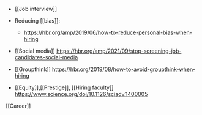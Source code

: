   - [[Job interview]]

  - Reducing [[bias]]:
      - https://hbr.org/amp/2019/06/how-to-reduce-personal-bias-when-hiring

  - [[Social media]]
    https://hbr.org/amp/2021/09/stop-screening-job-candidates-social-media

  - [[Groupthink]]
    https://hbr.org/2019/08/how-to-avoid-groupthink-when-hiring

  - [[Equity]],[[Prestige]],
    [[Hiring faculty]]
    https://www.science.org/doi/10.1126/sciadv.1400005

[[Career]]